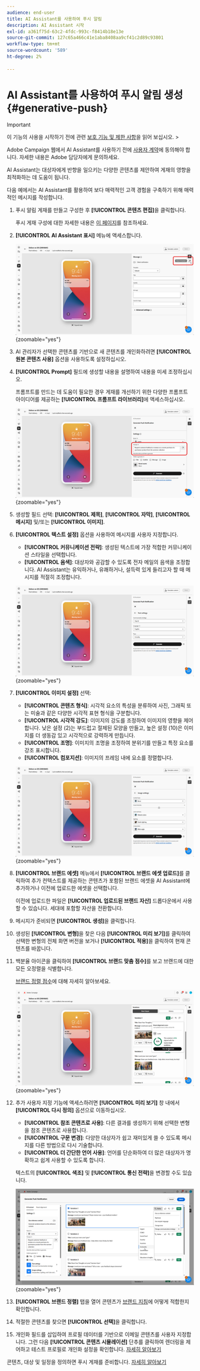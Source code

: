```yaml
---
audience: end-user
title: AI Assistant를 사용하여 푸시 알림
description: AI Assistant 시작
exl-id: a361f75d-63c2-4fdc-993c-f8414b18e13e
source-git-commit: 127c65a466c41e1aba8408aa9cf41c2d89c93801
workflow-type: tm+mt
source-wordcount: '589'
ht-degree: 2%

---
```


# AI Assistant를 사용하여 푸시 알림 생성 {#generative-push}

>[!IMPORTANT]
>
>이 기능의 사용을 시작하기 전에 관련 [보호 기능 및 제한 사항](generative-gs.md#generative-guardrails)을 읽어 보십시오.
>&#x200B;></br>
>
>Adobe Campaign 웹에서 AI Assistant를 사용하기 전에 [사용자 계약](https://www.adobe.com/kr/legal/licenses-terms/adobe-dx-gen-ai-user-guidelines.html)에 동의해야 합니다. 자세한 내용은 Adobe 담당자에게 문의하세요.

AI Assistant는 대상자에게 반향을 일으키는 다양한 콘텐츠를 제안하여 게재의 영향을 최적화하는 데 도움이 됩니다.

다음 예에서는 AI Assistant를 활용하여 보다 매력적인 고객 경험을 구축하기 위해 매력적인 메시지를 작성합니다.

1. 푸시 알림 게재를 만들고 구성한 후 **[!UICONTROL 콘텐츠 편집]**&#x200B;을 클릭합니다.

   푸시 게재 구성에 대한 자세한 내용은 [이 페이지](../push/create-push.md)를 참조하세요.

1. **[!UICONTROL AI Assistant 표시]** 메뉴에 액세스합니다.

   ![AI Assistant 메뉴 표시를 보여주는 스크린샷](assets/push-genai-1.png){zoomable="yes"}

1. AI 관리자가 선택한 콘텐츠를 기반으로 새 콘텐츠를 개인화하려면 **[!UICONTROL 원본 콘텐츠 사용]** 옵션을 사용하도록 설정하십시오.

1. **[!UICONTROL Prompt]** 필드에 생성할 내용을 설명하여 내용을 미세 조정하십시오.

   프롬프트를 만드는 데 도움이 필요한 경우 게재를 개선하기 위한 다양한 프롬프트 아이디어를 제공하는 **[!UICONTROL 프롬프트 라이브러리]**&#x200B;에 액세스하십시오.

   ![프롬프트 라이브러리 인터페이스를 보여주는 스크린샷](assets/push-genai-2.png){zoomable="yes"}

1. 생성할 필드 선택: **[!UICONTROL 제목]**, **[!UICONTROL 자막]**, **[!UICONTROL 메시지]** 및/또는 **[!UICONTROL 이미지]**.

1. **[!UICONTROL 텍스트 설정]** 옵션을 사용하여 메시지를 사용자 지정합니다.

   * **[!UICONTROL 커뮤니케이션 전략]**: 생성된 텍스트에 가장 적합한 커뮤니케이션 스타일을 선택합니다.
   * **[!UICONTROL 음색]**: 대상자와 공감할 수 있도록 전자 메일의 음색을 조정합니다. AI Assistant는 유익하거나, 유쾌하거나, 설득력 있게 들리고자 할 때 메시지를 적절히 조정합니다.

   ![텍스트 설정 옵션을 보여 주는 스크린샷](assets/push-genai-3.png){zoomable="yes"}

1. **[!UICONTROL 이미지 설정]** 선택:

   * **[!UICONTROL 콘텐츠 형식]**: 시각적 요소의 특성을 분류하여 사진, 그래픽 또는 미술과 같은 다양한 시각적 표현 형식을 구분합니다.
   * **[!UICONTROL 시각적 강도]**: 이미지의 강도를 조정하여 이미지의 영향을 제어합니다. 낮은 설정 (2)는 부드럽고 절제된 모양을 만들고, 높은 설정 (10)은 이미지를 더 생동감 있고 시각적으로 강력하게 만듭니다.
   * **[!UICONTROL 조명]**: 이미지의 조명을 조정하여 분위기를 만들고 특정 요소를 강조 표시합니다.
   * **[!UICONTROL 컴포지션]**: 이미지의 프레임 내에 요소를 정렬합니다.

   ![이미지 설정 옵션을 보여 주는 스크린샷](assets/push-genai-4.png){zoomable="yes"}

1. **[!UICONTROL 브랜드 에셋]** 메뉴에서 **[!UICONTROL 브랜드 에셋 업로드]**&#x200B;를 클릭하여 추가 컨텍스트를 제공하는 콘텐츠가 포함된 브랜드 에셋을 AI Assistant에 추가하거나 이전에 업로드한 에셋을 선택합니다.

   이전에 업로드한 파일은 **[!UICONTROL 업로드된 브랜드 자산]** 드롭다운에서 사용할 수 있습니다. 세대에 포함할 자산을 전환합니다.

1. 메시지가 준비되면 **[!UICONTROL 생성]**&#x200B;을 클릭합니다.

1. 생성된 **[!UICONTROL 변형]**&#x200B;을 찾은 다음 **[!UICONTROL 미리 보기]**&#x200B;를 클릭하여 선택한 변형의 전체 화면 버전을 보거나 **[!UICONTROL 적용]**&#x200B;을 클릭하여 현재 콘텐츠를 바꿉니다.

1. 백분율 아이콘을 클릭하여 **[!UICONTROL 브랜드 맞춤 점수]**&#x200B;를 보고 브랜드에 대한 모든 오정렬을 식별합니다.

   [브랜드 정렬 점수](../content/brands-score.md)에 대해 자세히 알아보세요.

   ![](assets/push-genai-6.png){zoomable="yes"}

1. 추가 사용자 지정 기능에 액세스하려면 **[!UICONTROL 미리 보기]** 창 내에서 **[!UICONTROL 다시 정의]** 옵션으로 이동하십시오.

   * **[!UICONTROL 참조 콘텐츠로 사용]**: 다른 결과를 생성하기 위해 선택한 변형을 참조 콘텐츠로 사용합니다.
   * **[!UICONTROL 구문 변경]**: 다양한 대상자가 쉽고 재미있게 쓸 수 있도록 메시지를 다른 방법으로 다시 기술합니다.
   * **[!UICONTROL 더 간단한 언어 사용]**: 언어를 단순화하여 더 많은 대상자가 명확하고 쉽게 사용할 수 있도록 합니다.

   텍스트의 **[!UICONTROL 색조]** 및 **[!UICONTROL 통신 전략]**&#x200B;을 변경할 수도 있습니다.

   ![세부 조정 옵션을 보여 주는 스크린샷](assets/push-genai-5.png){zoomable="yes"}

1. **[!UICONTROL 브랜드 정렬]** 탭을 열어 콘텐츠가 [브랜드 지침](../content/brands.md)에 어떻게 적합한지 확인합니다.

1. 적절한 콘텐츠를 찾으면 **[!UICONTROL 선택]**&#x200B;을 클릭합니다.

1. 개인화 필드를 삽입하여 프로필 데이터를 기반으로 이메일 콘텐츠를 사용자 지정합니다. 그런 다음 **[!UICONTROL 콘텐츠 시뮬레이션]** 단추를 클릭하여 렌더링을 제어하고 테스트 프로필로 개인화 설정을 확인합니다. [자세히 알아보기](../preview-test/preview-content.md)

콘텐츠, 대상 및 일정을 정의하면 푸시 게재를 준비합니다. [자세히 알아보기](../monitor/prepare-send.md)
